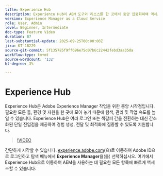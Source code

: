 ```yaml
---
title: Experience Hub
description: Experience Hub이 AEM 도구와 리소스를 한 곳에서 중앙 집중화하여 액세스를 간소화하여 더 빠르게 작업하고 더 나은 경험을 제공하는 방법에 대해 알아봅니다.
version: Experience Manager as a Cloud Service
role: User, Admin
level: Beginner, Intermediate
doc-type: Feature Video
duration: 87
last-substantial-update: 2025-09-25T00:00:00Z
jira: KT-18229
source-git-commit: 5f135785f9ff696e75d07b6c22442febd3aa35da
workflow-type: tm+mt
source-wordcount: '132'
ht-degree: 3%

---
```



# Experience Hub

Experience Hub은 Adobe Experience Manager 작업을 위한 중앙 시작점입니다. 필요한 모든 툴, 환경 및 자원을 한 곳에 모아 놓기 때문에 탐색, 관리 및 작업 속도를 높일 수 있습니다. Experience Hub은 여러 로그인 또는 책갈피 간을 전환하는 대신 간소화된 단일 진입점을 제공하여 경험 생성, 전달 및 최적화에 집중할 수 있도록 지원합니다.

>[!VIDEO](https://video.tv.adobe.com/v/3475253/?learn=on&enablevpops&captions=kor)

간단하게 시작할 수 있습니다. [experience.adobe.com](https://experience.adobe.com)&#x200B;(으)로 이동하여 Adobe ID으로 로그인하고 탐색 메뉴에서 **Experience Manager**&#x200B;을(를) 선택하십시오. 여기에서 Experience Hub으로 이동하여 AEM을 사용하는 데 필요한 모든 항목에 빠르게 액세스할 수 있습니다.

